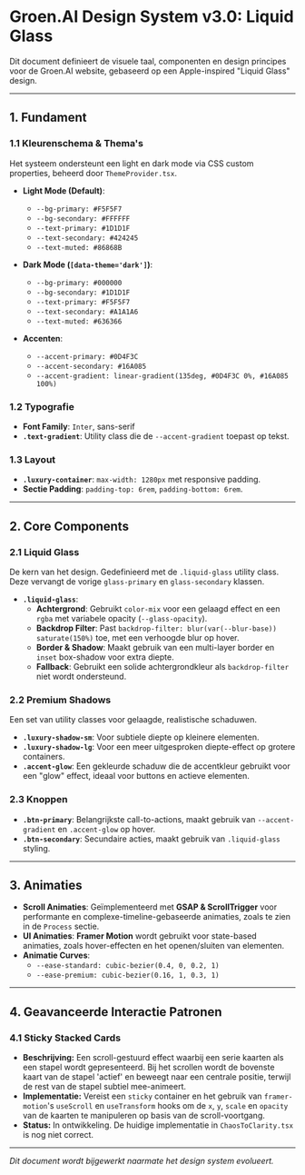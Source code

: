 # Groen.AI Design System v3.0: Liquid Glass

Dit document definieert de visuele taal, componenten en design principes voor de Groen.AI website, gebaseerd op een Apple-inspired "Liquid Glass" design.

---

## 1. Fundament

### 1.1 Kleurenschema & Thema's

Het systeem ondersteunt een light en dark mode via CSS custom properties, beheerd door `ThemeProvider.tsx`.

- **Light Mode (Default)**:
  - `--bg-primary: #F5F5F7`
  - `--bg-secondary: #FFFFFF`
  - `--text-primary: #1D1D1F`
  - `--text-secondary: #424245`
  - `--text-muted: #86868B`

- **Dark Mode (`[data-theme='dark']`)**:
  - `--bg-primary: #000000`
  - `--bg-secondary: #1D1D1F`
  - `--text-primary: #F5F5F7`
  - `--text-secondary: #A1A1A6`
  - `--text-muted: #636366`

- **Accenten**:
  - `--accent-primary: #0D4F3C`
  - `--accent-secondary: #16A085`
  - `--accent-gradient: linear-gradient(135deg, #0D4F3C 0%, #16A085 100%)`

### 1.2 Typografie

- **Font Family**: `Inter`, sans-serif
- **`.text-gradient`**: Utility class die de `--accent-gradient` toepast op tekst.

### 1.3 Layout

- **`.luxury-container`**: `max-width: 1280px` met responsive padding.
- **Sectie Padding**: `padding-top: 6rem`, `padding-bottom: 6rem`.

---

## 2. Core Components

### 2.1 Liquid Glass

De kern van het design. Gedefinieerd met de `.liquid-glass` utility class. Deze vervangt de vorige `glass-primary` en `glass-secondary` klassen.

- **`.liquid-glass`**:
  - **Achtergrond**: Gebruikt `color-mix` voor een gelaagd effect en een `rgba` met variabele opacity (`--glass-opacity`).
  - **Backdrop Filter**: Past `backdrop-filter: blur(var(--blur-base)) saturate(150%)` toe, met een verhoogde blur op hover.
  - **Border & Shadow**: Maakt gebruik van een multi-layer border en `inset` box-shadow voor extra diepte.
  - **Fallback**: Gebruikt een solide achtergrondkleur als `backdrop-filter` niet wordt ondersteund.

### 2.2 Premium Shadows

Een set van utility classes voor gelaagde, realistische schaduwen.

- **`.luxury-shadow-sm`**: Voor subtiele diepte op kleinere elementen.
- **`.luxury-shadow-lg`**: Voor een meer uitgesproken diepte-effect op grotere containers.
- **`.accent-glow`**: Een gekleurde schaduw die de accentkleur gebruikt voor een "glow" effect, ideaal voor buttons en actieve elementen.

### 2.3 Knoppen

- **`.btn-primary`**: Belangrijkste call-to-actions, maakt gebruik van `--accent-gradient` en `.accent-glow` op hover.
- **`.btn-secondary`**: Secundaire acties, maakt gebruik van `.liquid-glass` styling.

---

## 3. Animaties

- **Scroll Animaties**: Geïmplementeerd met **GSAP & ScrollTrigger** voor performante en complexe-timeline-gebaseerde animaties, zoals te zien in de `Process` sectie.
- **UI Animaties**: **Framer Motion** wordt gebruikt voor state-based animaties, zoals hover-effecten en het openen/sluiten van elementen.
- **Animatie Curves**:
  - `--ease-standard: cubic-bezier(0.4, 0, 0.2, 1)`
  - `--ease-premium: cubic-bezier(0.16, 1, 0.3, 1)`

---

## 4. Geavanceerde Interactie Patronen

### 4.1 Sticky Stacked Cards
- **Beschrijving:** Een scroll-gestuurd effect waarbij een serie kaarten als een stapel wordt gepresenteerd. Bij het scrollen wordt de bovenste kaart van de stapel 'actief' en beweegt naar een centrale positie, terwijl de rest van de stapel subtiel mee-animeert.
- **Implementatie:** Vereist een `sticky` container en het gebruik van `framer-motion`'s `useScroll` en `useTransform` hooks om de `x`, `y`, `scale` en `opacity` van de kaarten te manipuleren op basis van de scroll-voortgang.
- **Status:** In ontwikkeling. De huidige implementatie in `ChaosToClarity.tsx` is nog niet correct.

---
*Dit document wordt bijgewerkt naarmate het design system evolueert.*

